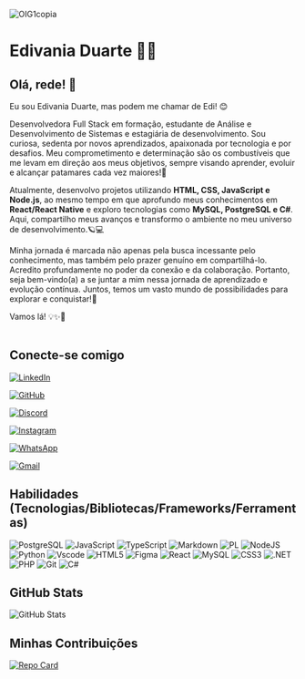 

![OIG1copia](https://github.com/Edivania88Duarte/Edivania88Duarte/assets/120994730/358287de-92cd-49c4-8616-35c965ec6c91)



# Edivania Duarte 👩‍💻



## Olá, rede! 👋

Eu sou Edivania Duarte, mas podem me chamar de Edi! 😊

Desenvolvedora Full Stack em formação, estudante de Análise e Desenvolvimento de Sistemas e estagiária de desenvolvimento.
Sou curiosa, sedenta por novos aprendizados, apaixonada por tecnologia e por desafios. Meu comprometimento e determinação são os combustíveis que me levam em direção aos meus objetivos, sempre visando aprender, evoluir e alcançar patamares cada vez maiores!🚀

Atualmente, desenvolvo projetos utilizando **HTML, CSS, JavaScript e Node.js**, ao mesmo tempo em que aprofundo meus conhecimentos em **React/React Native** e exploro tecnologias como **MySQL, PostgreSQL e C#**. Aqui, compartilho meus avanços e transformo o ambiente no meu universo de desenvolvimento.🪐💻

Minha jornada é marcada não apenas pela busca incessante pelo conhecimento, mas também pelo prazer genuíno em compartilhá-lo. Acredito profundamente no poder da conexão e da colaboração. Portanto, seja bem-vindo(a) a se juntar a mim nessa jornada de aprendizado e evolução contínua. Juntos, temos um vasto mundo de possibilidades para explorar e conquistar!🌟

Vamos lá! 💡✨🚀
<br>
<br>
## Conecte-se comigo
[![LinkedIn](https://img.shields.io/badge/LinkedIn-ee50a2?style=for-the-badge&logo=linkedin&logoColor=white)](https://www.linkedin.com/in/edivania-duarte/)

[![GitHub](https://img.shields.io/badge/GitHub-ee50a2?style=for-the-badge&logo=github&logoColor=white)](https://github.com/edivania88duarte)

[![Discord](https://img.shields.io/badge/Discord-ee50a2?style=for-the-badge&logo=discord&logoColor=white)](https://discord.com/channels/@edivania88duarte/)

[![Instagram](https://img.shields.io/badge/-Instagram-ee50a2?style=for-the-badge&logo=instagram&logoColor=white)](https://www.instagram.com/edivania_duarte/)

[![WhatsApp](https://img.shields.io/badge/WhatsApp-ee50a2?style=for-the-badge&logo=whatsapp&logoColor=white)](https://wa.me/+5585997968284)

[![Gmail](https://img.shields.io/badge/Gmail-ee50a2?style=for-the-badge&logo=gmail&logoColor=fff)](mailto:edivania.duarte.dev@gmail.com)

## Habilidades (Tecnologias/Bibliotecas/Frameworks/Ferramentas)

![PostgreSQL](https://img.shields.io/badge/PostgreSQL-e4b9db?style=for-the-badge&logo=postgresql) ![JavaScript](https://img.shields.io/badge/JavaScript-e4b9db?style=for-the-badge&logo=javascript&logoColor=fff) ![TypeScript](https://img.shields.io/badge/TypeScript-e4b9db?style=for-the-badge&logo=typescript&logoColor=white) 
![Markdown](https://img.shields.io/badge/Markdown-e4b9db?style=for-the-badge&logo=markdown) ![PL](https://img.shields.io/badge/PL%2FSQL-e4b9db?style=for-the-badge&logo=oracle&logoColor=fff&labelColor=e4b9db&color=e4b9db) ![NodeJS](https://img.shields.io/badge/node.js-e4b9db?style=for-the-badge&logo=node.js&logoColor=white) 
![Python](https://img.shields.io/badge/python-e4b9db?style=for-the-badge&logo=python&logoColor=ffdd54) ![Vscode](https://img.shields.io/badge/Vscode-e4b9db?style=for-the-badge&logo=visual-studio-code&logoColor=white) ![HTML5](https://img.shields.io/badge/HTML5-e4b9db?style=for-the-badge&logo=html5&logoColor=white) ![Figma](https://img.shields.io/badge/Figma-e4b9db?style=for-the-badge&logo=figma&logoColor=figma) ![React](https://img.shields.io/badge/React-e4b9db?style=for-the-badge&logo=react&logoColor=61DAFB) ![MySQL](https://img.shields.io/badge/MySQL-e4b9db?style=for-the-badge&logo=mysql&logoColor=white) ![CSS3](https://img.shields.io/badge/CSS3-e4b9db?style=for-the-badge&logo=css3&logoColor=white) ![.NET](https://img.shields.io/badge/.NET-e4b9db?style=for-the-badge&logo=.net&logoColor=white) ![PHP](https://img.shields.io/badge/PHP-e4b9db?style=for-the-badge&logo=php&logoColor=white) ![Git](https://img.shields.io/badge/GIT-e4b9db?style=for-the-badge&logo=git&logoColor=white) ![C#](https://img.shields.io/badge/C%23-e4b9db?style=for-the-badge&logo=c-sharp&logoColor=white) 


## GitHub Stats

![GitHub Stats](https://github-readme-stats.vercel.app/api?username=Edivania88Duarte&theme=transparent&bg_color=000&border_color=ee50a2&show_icons=true&icon_color=ee50a2&title_color=ee50a2&text_color=FFF)


## Minhas Contribuições
[![Repo Card](https://github-readme-stats.vercel.app/api/pin/?username=Edivania88Duarte&repo=https://github.com/Edivania88Duarte/dio-lab-open-source&bg_color=000&border_color=b80671&show_icons=true&icon_color=b80671&title_color=b80671&text_color=FFF)](https://github.com/Edivania88Duarte/https://github.com/Edivania88Duarte/dio-lab-open-source)

